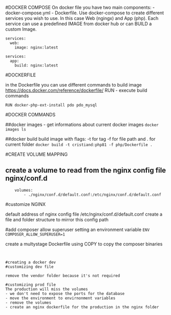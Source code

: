 #DOCKER COMPOSE
On docker file you have two main components:
    - docker-compose.yml 
    - Dockerfile. 
    Use docker-compose to create different services you wish to use. In this case
Web (ngingx) and App (php).
Each service can use a predefined IMAGE from docker hub or can BUILD a custom Image.
```
services:
  web:
    image: nginx:latest
```
```
services:
  app:
    build: nginx:latest
```

#DOCKERFILE

in the Dockerfile you can use different commands to build image
https://docs.docker.com/reference/dockerfile/
RUN - execute build commands
```
RUN docker-php-ext-install pdo pdo_mysql
```


#DOCKER COMMANDS

##docker images - get informations about current docker images
```docker images ls```

##docker build
build image with flags:
 -t for tag 
 -f for file path
and  . for current folder 
```docker build -t cristiand:php81 -f php/Dockerfile .```

#CREATE VOLUME MAPPING
## create a volume to read from the nginx config file nginx/conf.d
``` 
    volumes:
        - ./nginx/conf.d/default.conf:/etc/nginx/conf.d/default.conf
```




#customize NGINX

default address of nginx config file /etc/nginx/conf.d/default.conf
create a file and folder structure to mirror this config path

#add composer
allow superuser setting an environment variable
```ENV COMPOSER_ALLOW_SUPERUSER=1```

create a multystage Dockerfile using COPY to copy the composer binaries
```COPY --from=composer:2.4 /usr/bin/composer /usr/bin/composer


#creating a docker dev 
#customizing dev file

remove the vendor folder because it's not required

#customizing prod file
The production will miss the volumes
- we don't need to expose the ports for the database
- move the environment to envirnonment variables
- remove the volumes
- create an nginx dockerfile for the production in the nginx folder



